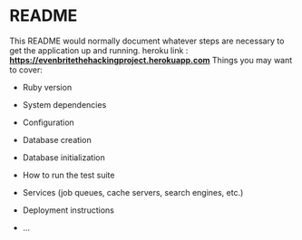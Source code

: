 # README

This README would normally document whatever steps are necessary to get the
application up and running.
heroku link : **https://evenbritethehackingproject.herokuapp.com**
Things you may want to cover:

* Ruby version

* System dependencies

* Configuration

* Database creation

* Database initialization

* How to run the test suite

* Services (job queues, cache servers, search engines, etc.)

* Deployment instructions

* ...

